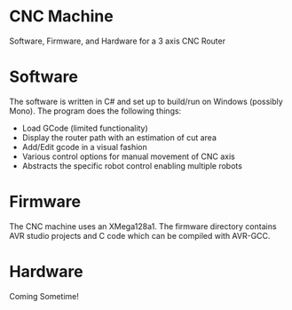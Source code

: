 CNC Machine
===========

Software, Firmware, and Hardware for a 3 axis CNC Router

Software
========
The software is written in C# and set up to build/run on Windows (possibly Mono).  The program does the following things:
* Load GCode (limited functionality)
* Display the router path with an estimation of cut area
* Add/Edit gcode in a visual fashion
* Various control options for manual movement of CNC axis
* Abstracts the specific robot control enabling multiple robots

Firmware
========
The CNC machine uses an XMega128a1.  The firmware directory contains AVR studio projects and C code which can be compiled with AVR-GCC.

Hardware
========
Coming Sometime!
